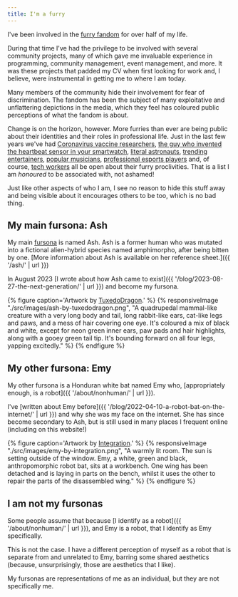 ```yaml
---
title: I'm a furry
---
```


I've been involved in the [furry fandom](https://en.wikipedia.org/wiki/Furry_fandom) for over half of my life.

During that time I've had the privilege to be involved with several community projects, many of which gave me invaluable experience in programming, community management, event management, and more. It was these projects that padded my CV when first looking for work and, I believe, were instrumental in getting me to where I am today.

Many members of the community hide their involvement for fear of discrimination. The fandom has been the subject of many exploitative and unflattering depictions in the media, which they feel has coloured public perceptions of what the fandom is about.

Change is on the horizon, however. More furries than ever are being public about their identities and their roles in professional life. Just in the last few years we've had [Coronavirus vaccine researchers](https://www.inputmag.com/features/furry-scientist-vaccines-chise-covid-19-twitter-controversy), [the guy who invented the heartbeat sensor in your smartwatch](https://uk.pcmag.com/migrated-99802-smartwatches/140731/your-smartwatchs-heart-rate-monitor-was-developed-by-a-furry), [literal astronauts](https://www.independent.co.uk/space/cameron-bess-furry-blue-origin-dad-b1973915.html), [trending entertainers](https://www.polygon.com/2021/2/18/22289309/twitch-vtuber-chester-otter-vr-kris-yim-animation), [popular musicians](https://www.stereogum.com/2190257/car-seat-headrests-will-toledo-opens-up-about-being-a-furry/news/), [professional esports players](https://en.wikipedia.org/wiki/SonicFox) and, of course, [tech workers](https://thespinoff.co.nz/irl/11-01-2022/who-runs-the-internet-furries) all be open about their furry proclivities. That is a list I am _honoured_ to be associated with, not ashamed!

Just like other aspects of who I am, I see no reason to hide this stuff away and being visible about it encourages others to be too, which is no bad thing.

## My main fursona: Ash

My main [fursona](https://en.wikipedia.org/wiki/Fursona) is named Ash. Ash is a former human who was mutated into a fictional alien-hybrid species named amphimorpho, after being bitten by one. [More information about Ash is available on her reference sheet.]({{ '/ash/' | url }})

In August 2023 [I wrote about how Ash came to exist]({{ '/blog/2023-08-27-the-next-generation/' | url }}) and become my fursona.

{% figure caption='Artwork by <a href="https://tuxedodragon.carrd.co/">TuxedoDragon</a>.' %}
{% responsiveImage "./src/images/ash-by-tuxedodragon.png", "A quadrupedal mammal-like creature with a very long body and tail, long rabbit-like ears, cat-like legs and paws, and a mess of hair covering one eye. It's coloured a mix of black and white, except for neon green inner ears, paw pads and hair highlights, along with a gooey green tail tip. It's bounding forward on all four legs, yapping excitedly." %}
{% endfigure %}

## My other fursona: Emy

My other fursona is a Honduran white bat named Emy who, [appropriately enough, is a robot]({{ '/about/nonhuman/' | url }}).

I've [written about Emy before]({{ '/blog/2022-04-10-a-robot-bat-on-the-internet/' | url }}) and why she was my face on the internet. She has since become secondary to Ash, but is still used in many places I frequent online (including on this website!)

{% figure caption='Artwork by <a href="https://twitter.com/integration_art">Integration</a>.' %}
{% responsiveImage "./src/images/emy-by-integration.png", "A warmly lit room. The sun is setting outside of the window. Emy, a white, green and black, anthropomorphic robot bat, sits at a workbench. One wing has been detached and is laying in parts on the bench, whilst it uses the other to repair the parts of the disassembled wing." %}
{% endfigure %}

## I am not my fursonas

Some people assume that because [I identify as a robot]({{ '/about/nonhuman/' | url }}), and Emy is a robot, that I identify as Emy specifically.

This is not the case. I have a different perception of myself as a robot that is separate from and unrelated to Emy, barring some shared aesthetics (because, unsurprisingly, those are aesthetics that I like).

My fursonas are representations of me as an individual, but they are not specifically me.
